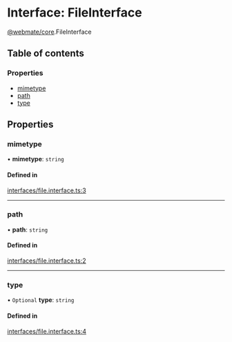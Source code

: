 # Interface: FileInterface

[@webmate/core](../wiki/@webmate.core).FileInterface

## Table of contents

### Properties

- [mimetype](../wiki/@webmate.core.FileInterface#mimetype)
- [path](../wiki/@webmate.core.FileInterface#path)
- [type](../wiki/@webmate.core.FileInterface#type)

## Properties

### mimetype

• **mimetype**: `string`

#### Defined in

[interfaces/file.interface.ts:3](https://gitlab.com/ligrila/webmate-lit/-/blob/4b99057/packages/core/src/interfaces/file.interface.ts#L3)

___

### path

• **path**: `string`

#### Defined in

[interfaces/file.interface.ts:2](https://gitlab.com/ligrila/webmate-lit/-/blob/4b99057/packages/core/src/interfaces/file.interface.ts#L2)

___

### type

• `Optional` **type**: `string`

#### Defined in

[interfaces/file.interface.ts:4](https://gitlab.com/ligrila/webmate-lit/-/blob/4b99057/packages/core/src/interfaces/file.interface.ts#L4)
